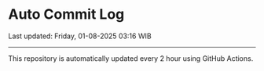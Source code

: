 # Auto Commit Log

Last updated: Friday, 01-08-2025 03:16 WIB

---

This repository is automatically updated every 2 hour using GitHub Actions.
